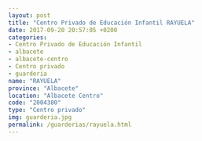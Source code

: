 ```yaml
---
layout: post
title: "Centro Privado de Educación Infantil RAYUELA"
date: 2017-09-20 20:57:05 +0200
categories:
- Centro Privado de Educación Infantil
- albacete
- albacete-centro
- Centro privado
- guarderia
name: "RAYUELA"
province: "Albacete"
location: "Albacete Centro"
code: "2004380"
type: "Centro privado"
img: guarderia.jpg
permalink: /guarderias/rayuela.html
---
```

